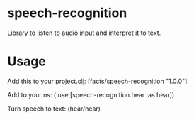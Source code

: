# speech-recognition

Library to listen to audio input and interpret it to text.

# Usage

Add this to your project.clj:
    [facts/speech-recognition "1.0.0"]

Add to your ns:
    (:use [speech-recognition.hear :as hear])

Turn speech to text:
    (hear/hear)
